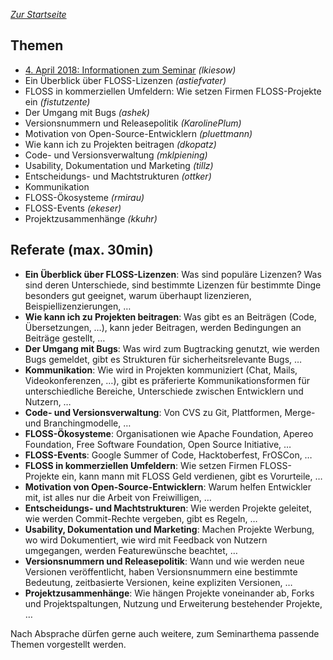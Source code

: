 

*[Zur Startseite](index.html)*

Themen
------

- [4. April 2018: Informationen zum Seminar](#aufgaben) *(lkiesow)*
- Ein Überblick über FLOSS-Lizenzen *(astiefvater)*
- FLOSS in kommerziellen Umfeldern: Wie setzen Firmen FLOSS-Projekte ein *(fistutzente)*
- Der Umgang mit Bugs *(ashek)*
- Versionsnummern und Releasepolitik *(KarolinePlum)*
- Motivation von Open-Source-Entwicklern *(pluettmann)*
- Wie kann ich zu Projekten beitragen *(dkopatz)*
- Code- und Versionsverwaltung *(mklpiening)*
- Usability, Dokumentation und Marketing *(tillz)*
- Entscheidungs- und Machtstrukturen *(ottker)*
- Kommunikation
- FLOSS-Ökosysteme *(rmirau)*
- FLOSS-Events *(ekeser)*
- Projektzusammenhänge *(kkuhr)*

Referate (max. 30min)
---------------------

- **Ein Überblick über FLOSS-Lizenzen**: Was sind populäre Lizenzen? Was sind
  deren Unterschiede, sind bestimmte Lizenzen für bestimmte Dinge besonders gut
  geeignet, warum überhaupt lizenzieren, Beispiellizenzierungen, …
- **Wie kann ich zu Projekten beitragen**: Was gibt es an Beiträgen (Code,
  Übersetzungen, …), kann jeder Beitragen, werden Bedingungen an Beiträge
  gestellt, …
- **Der Umgang mit Bugs**: Was wird zum Bugtracking genutzt, wie werden Bugs
  gemeldet, gibt es Strukturen für sicherheitsrelevante Bugs, …
- **Kommunikation**: Wie wird in Projekten kommuniziert (Chat, Mails,
  Videokonferenzen, …), gibt es präferierte Kommunikationsformen für
  unterschiedliche Bereiche, Unterschiede zwischen Entwicklern und Nutzern, …
- **Code- und Versionsverwaltung**: Von CVS zu Git, Plattformen, Merge- und
  Branchingmodelle, …
- **FLOSS-Ökosysteme**: Organisationen wie Apache Foundation, Apereo
  Foundation, Free Software Foundation, Open Source Initiative, …
- **FLOSS-Events**: Google Summer of Code, Hacktoberfest, FrOSCon, …
- **FLOSS in kommerziellen Umfeldern**: Wie setzen Firmen FLOSS-Projekte ein,
  kann mann mit FLOSS Geld verdienen, gibt es Vorurteile, …
- **Motivation von Open-Source-Entwicklern**: Warum helfen Entwickler mit, ist
  alles nur die Arbeit von Freiwilligen, …
- **Entscheidungs- und Machtstrukturen**: Wie werden Projekte geleitet, wie
  werden Commit-Rechte vergeben, gibt es Regeln, …
- **Usability, Dokumentation und Marketing**: Machen Projekte Werbung, wo wird
  Dokumentiert, wie wird mit Feedback von Nutzern umgegangen, werden
  Featurewünsche beachtet, …
- **Versionsnummern und Releasepolitik**: Wann und wie werden neue Versionen
  veröffentlicht, haben Versionsnummern eine bestimmte Bedeutung, zeitbasierte
  Versionen, keine expliziten Versionen, …
- **Projektzusammenhänge**: Wie hängen Projekte voneinander ab, Forks und
  Projektspaltungen, Nutzung und Erweiterung bestehender Projekte, …

Nach Absprache dürfen gerne auch weitere, zum Seminarthema passende Themen
vorgestellt werden.
